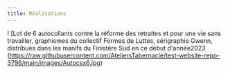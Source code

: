 ```yaml
---
title: Réalisations
---
```

! [Lot de 6 autocollants contre la réforme des retraites et pour une vie sans travailler, graphismes du collectif Formes de Luttes, sérigraphie Gwenn, distribués dans les manifs du Finistère Sud en ce début d'année2023 (https://raw.githubusercontent.com/AteliersTabernacle/test-website-repo-3796/main/images/Autocsx6.jpg)
